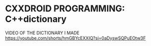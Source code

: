 # CXXDROID PROGRAMMING: C++dictionary

VIDEO OF THE DICTIONARY I MADE https://youtube.com/shorts/hmGBYcEXXIQ?si=0aDyswSQPuEOtw3F
